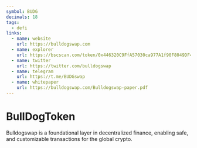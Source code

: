 ```yaml
---
symbol: BUDG
decimals: 18
tags:
  - defi
links:
  - name: website
    url: https://bulldogswap.com
  - name: explorer
    url: https://bscscan.com/token/0x446320C9FfA57030ca977A1f90F8049DF4004647
  - name: twitter
    url: https://twitter.com/bulldogswap
  - name: telegram
    url: https://t.me/BUDGswap
  - name: whitepaper
    url: https://bulldogswap.com/Bulldogswap-paper.pdf
---
```


# BullDogToken

Bulldogswap is a foundational layer in decentralized finance, enabling safe, and customizable transactions for the global crypto.
